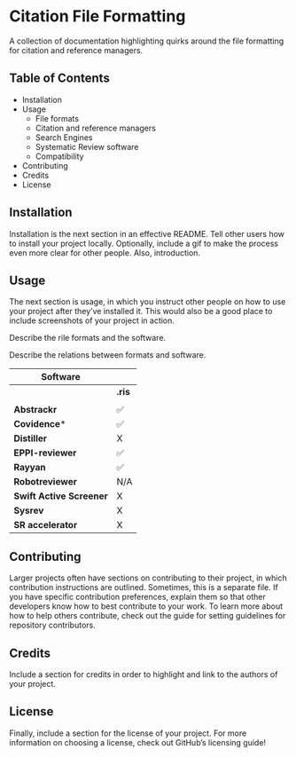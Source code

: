 # Citation File Formatting
A collection of documentation highlighting quirks around the file formatting for citation and reference managers.


## Table of Contents
* Installation
* Usage
  * File formats
  * Citation and reference managers
  * Search Engines
  * Systematic Review software
  * Compatibility
* Contributing
* Credits
* License

## Installation
Installation is the next section in an effective README. Tell other users how to install your project locally. Optionally, include a gif to make the process even more clear for other people.
Also, introduction.

## Usage
The next section is usage, in which you instruct other people on how to use your project after they’ve installed it. This would also be a good place to include screenshots of your project in action.

Describe the rile formats and the software.

Describe the relations between formats and software.

| Software |  |
| --- | --- |
 |                         | **.ris**  | **.tsv** | **.csv** | **.xlsx**|
 |                         |           |          |          |          |
 | **Abstrackr**           | ✅        | N/A      | ✅      | N/A       |
 | **Covidence**\*         | ✅        | N/A      | ✅      | N/A       |
 | **Distiller**           | X         | N/A      | ✅\**   | ✅\**     |
 |**EPPI-reviewer**        | ✅        | N/A      | N/A     | X         |
 | **Rayyan**              | ✅        | N/A      | ✅      | N/A       |
 |**Robotreviewer**        | N/A       | N/A      | N/A      | N/A      |
 |**Swift Active Screener**| X         | X        |          |          |
 |**Sysrev**               | X         | X        |          |          |
 |**SR accelerator**       | X         | X        |          |          |

## Contributing
Larger projects often have sections on contributing to their project, in which contribution instructions are outlined. Sometimes, this is a separate file. If you have specific contribution preferences, explain them so that other developers know how to best contribute to your work. To learn more about how to help others contribute, check out the guide for setting guidelines for repository contributors.

## Credits
Include a section for credits in order to highlight and link to the authors of your project.

## License
Finally, include a section for the license of your project. For more information on choosing a license, check out GitHub’s licensing guide!
